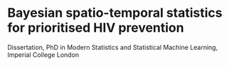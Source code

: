 # Bayesian spatio-temporal statistics for prioritised HIV prevention
Dissertation, PhD in Modern Statistics and Statistical Machine Learning, Imperial College London